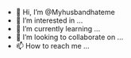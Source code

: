 - 👋 Hi, I’m @Myhusbandhateme
- 👀 I’m interested in ...
- 🌱 I’m currently learning ...
- 💞️ I’m looking to collaborate on ...
- 📫 How to reach me ...

<!---
Myhusbandhateme/Myhusbandhateme is a ✨ special ✨ repository because its `README.md` (this file) appears on your GitHub profile.
You can click the Preview link to take a look at your changes.
--->
